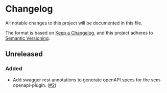 # Changelog
All notable changes to this project will be documented in this file.

The format is based on [Keep a Changelog](https://keepachangelog.com/en/1.0.0/),
and this project adheres to [Semantic Versioning](https://semver.org/spec/v2.0.0.html).

## Unreleased
### Added
- Add swagger rest annotations to generate openAPI specs for the scm-openapi-plugin. ([#2](https://github.com/scm-manager/scm-jira-plugin/pull/2))
